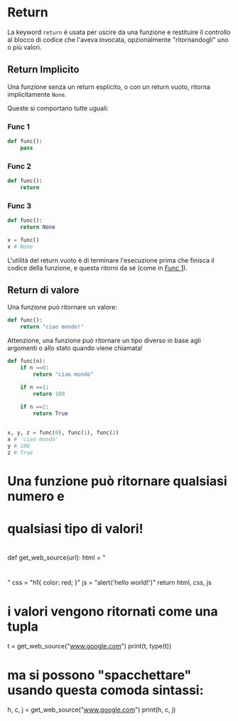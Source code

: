 # Return

La keyword `return` è usata per uscire da una funzione e restituire il controllo al blocco di codice che l'aveva invocata, opzionalmente "ritornandogli" uno o più valori.

## Return Implicito

Una funzione senza un return esplicito, o con un return vuoto, ritorna implicitamente `None`. 

Queste si comportano tutte uguali:

### Func 1
```python
def func():
    pass 
```

### Func 2
```python
def func():
    return 
```

### Func 3
```python
def func():
    return None
```

```python
x = func()
x # None
```

L'utilità del return vuoto è di terminare l'esecuzione prima che finisca il codice della funzione, e questa ritorni da sé (come in [Func 1](#func-1)).



## Return di valore

Una funzione può ritornare un valore:

```python
def func():
    return "ciao mondo!"
```

Attenzione, una funzione può ritornare un tipo diverso in base agli argomenti o allo stato quando viene chiamata!


```python
def func(n):
    if n ==0:
        return "ciao mondo"

    if n ==1:
        return 100
    
    if n ==2:
        return True


x, y, z = func(0), func(1), func(2)
x # 'ciao mondo'
y # 100
z # True
```


#
# Una funzione può ritornare qualsiasi numero e 
# qualsiasi tipo di valori!
#

def get_web_source(url):
    html = "<h1></h1>"
    css = "h1{ color: red; }"
    js = "alert('hello world!')"
    return html, css, js

# i valori vengono ritornati come una tupla
t = get_web_source("www.google.com")
print(t, type(t))

# ma si possono "spacchettare" usando questa comoda sintassi:
h, c, j = get_web_source("www.google.com")
print(h, c, j)




